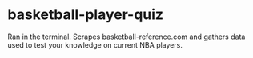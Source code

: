 # basketball-player-quiz
Ran in the terminal. Scrapes basketball-reference.com and gathers data used to test your knowledge on current NBA players.
